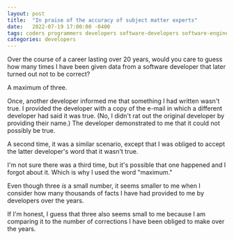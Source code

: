 ```yaml
---
layout: post
title:  "In praise of the accuracy of subject matter experts"
date:   2022-07-19 17:00:00 -0400
tags: coders programmers developers software-developers software-engineers non-writers experts subject-matter-experts SMEs errors mistakes
categories: developers
---
```

Over the course of a career lasting over 20 years, would you care to guess how many times I have been given data from a software developer that later turned out not to be correct?

A maximum of three.

Once, another developer informed me that something I had written wasn't true. I provided the developer with a copy of the e-mail in which a different developer had said it was true. (No, I didn't rat out the original developer by providing their name.) The developer demonstrated to me that it could not possibly be true.

A second time, it was a similar scenario, except that I was obliged to accept the latter developer's word that it wasn't true.

I'm not sure there was a third time, but it's possible that one happened and I forgot about it. Which is why I used the word "maximum."

Even though three _is_ a small number, it seems smaller to me when I consider how many thousands of facts I have had provided to me by developers over the years.

If I'm honest, I guess that three also seems small to me because I am comparing it to the number of corrections I have been obliged to make over the years.
